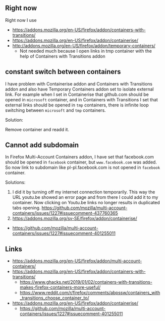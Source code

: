 ## Right now

Right now I use

- https://addons.mozilla.org/en-US/firefox/addon/containers-with-transitions/
- https://addons.mozilla.org/en-US/firefox/addon/containerise/
- http://addons.mozilla.org/en-US/firefox/addon/temporary-containers/ 
  - Not needed much because I open links in tmp container with the help of Containers with Transitions addon

## constant switch between containers

I have problem with Containerise addon and Containers with Transitions addon and also have Temporary Containers addon set to isolate external link. For example when I set in Containerise that github.com should be opened in `microsoft` container, and in Containers with Transitions I set that external links should be opened in `tmp` containers, there is infinite loop switching between `microsoft` and `tmp` containers.

Solution:

Remove container and readd it.

## Cannot add subdomain

In Firefox Multi-Account Containers addon, I have set that facebook.com should be opened in `facebook` container, but `www.facebook.com` was added. So now link to subdomain like pl-pl.facebook.com is not opened in `facebook` container.


Solutions:

1. I did it by turning off my internet connection temporarily. This way the URL youtu.be showed an error page and from there I could add it to my container. Now clicking on Youtu.be links no longer results in duplicated tabs opening. https://github.com/mozilla/multi-account-containers/issues/1227#issuecomment-437760365
2. https://addons.mozilla.org/sv-SE/firefox/addon/containerise/
  - https://github.com/mozilla/multi-account-containers/issues/1227#issuecomment-401255011

## Links

- https://addons.mozilla.org/en-US/firefox/addon/multi-account-containers/
- https://addons.mozilla.org/en-US/firefox/addon/containers-with-transitions/
  - https://www.ghacks.net/2019/01/02/containers-with-transitions-makes-firefox-containers-more-useful/
  - https://www.reddit.com/r/firefox/comments/abpssw/containers_with_transitions_choose_container_to/
- https://addons.mozilla.org/en-US/firefox/addon/containerise/
  - https://github.com/mozilla/multi-account-containers/issues/1227#issuecomment-401255011
